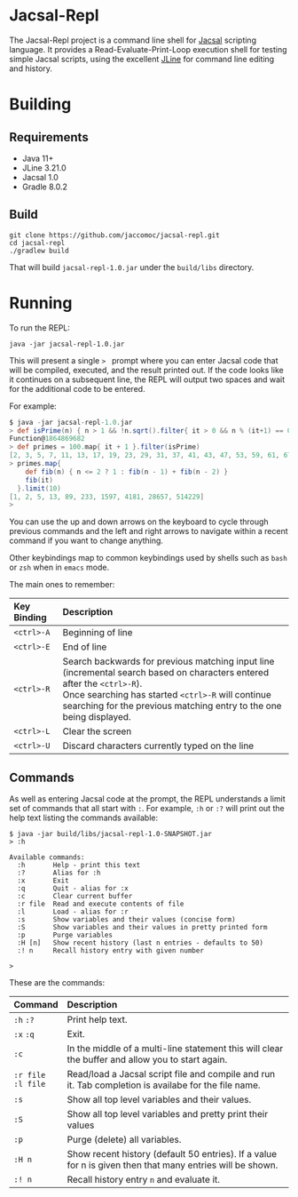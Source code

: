 # Jacsal-Repl

The Jacsal-Repl project is a command line shell for [Jacsal](https://github.com/jaccomoc/jacsal) scripting
language.
It provides a Read-Evaluate-Print-Loop execution shell for testing simple Jacsal scripts, using the excellent
[JLine](https://github.com/jline/jline3) for command line editing and history.

# Building

## Requirements

* Java 11+
* JLine 3.21.0
* Jacsal 1.0
* Gradle 8.0.2

## Build

```shell
git clone https://github.com/jaccomoc/jacsal-repl.git
cd jacsal-repl
./gradlew build
```

That will build `jacsal-repl-1.0.jar` under the `build/libs` directory.

# Running

To run the REPL:
```shell
java -jar jacsal-repl-1.0.jar
```

This will present a single `> ` prompt where you can enter Jacsal code that will be compiled, executed, and the
result printed out.
If the code looks like it continues on a subsequent line, the REPL will output two spaces and wait for the additional
code to be entered.

For example:
```groovy
$ java -jar jacsal-repl-1.0.jar
> def isPrime(n) { n > 1 && !n.sqrt().filter{ it > 0 && n % (it+1) == 0 } }
Function@1864869682
> def primes = 100.map{ it + 1 }.filter(isPrime)
[2, 3, 5, 7, 11, 13, 17, 19, 23, 29, 31, 37, 41, 43, 47, 53, 59, 61, 67, 71, 73, 79, 83, 89, 97]
> primes.map{
    def fib(n) { n <= 2 ? 1 : fib(n - 1) + fib(n - 2) }
    fib(it)
  }.limit(10)
[1, 2, 5, 13, 89, 233, 1597, 4181, 28657, 514229]
>
```

You can use the up and down arrows on the keyboard to cycle through previous commands and the left and right arrows
to navigate within a recent command if you want to change anything.

Other keybindings map to common keybindings used by shells such as `bash` or `zsh` when in `emacs` mode.

The main ones to remember:

| Key Binding   | Description                                                                                                                                                                                                                                            |
|:--------------|:-------------------------------------------------------------------------------------------------------------------------------------------------------------------------------------------------------------------------------------------------------|
| `<ctrl>-A`    | Beginning of line                                                                                                                                                                                                                                      |
 | `<ctrl>-E`    | End of line                                                                                                                                                                                                                                            |
| `<ctrl>-R`    | Search backwards for previous matching input line (incremental search based on characters entered after the `<ctrl>-R`).<br/>Once searching has started `<ctrl>-R` will continue searching for the previous matching entry to the one being displayed. |
 | `<ctrl>-L`    | Clear the screen                                                                                                                                                                                                                                       | 
 | `<ctrl>-U`    | Discard characters currently typed on the line                                                                                                                                                                                                         |

## Commands

As well as entering Jacsal code at the prompt, the REPL understands a limit set of commands that all start with `:`.
For example, `:h` or `:?` will print out the help text listing the commands available:
```
$ java -jar build/libs/jacsal-repl-1.0-SNAPSHOT.jar
> :h

Available commands:
  :h       Help - print this text
  :?       Alias for :h
  :x       Exit
  :q       Quit - alias for :x
  :c       Clear current buffer
  :r file  Read and execute contents of file
  :l       Load - alias for :r
  :s       Show variables and their values (concise form)
  :S       Show variables and their values in pretty printed form
  :p       Purge variables
  :H [n]   Show recent history (last n entries - defaults to 50)
  :! n     Recall history entry with given number

>
```

These are the commands:

| Command                  | Description                                                                                               |
|:-------------------------|:----------------------------------------------------------------------------------------------------------|
| `:h` `:?`                | Print help text.                                                                                          |
| `:x` `:q`                | Exit.                                                                                                     |
| `:c`                     | In the middle of a multi-line statement this will clear the buffer and allow you to start again.          |
| `:r file`<br/> `:l file` | Read/load a Jacsal script file and compile and run it. Tab completion is availabe for the file name.      |
| `:s`                     | Show all top level variables and their values.                                                            |
 | `:S`                     | Show all top level variables and pretty print their values                                                |
 | `:p`                     | Purge (delete) all variables.                                                                             |
 | `:H n`                   | Show recent history (default 50 entries). If a value for n is given then that many entries will be shown. |
 | `:! n`                   | Recall history entry `n` and evaluate it.                                                                 |

